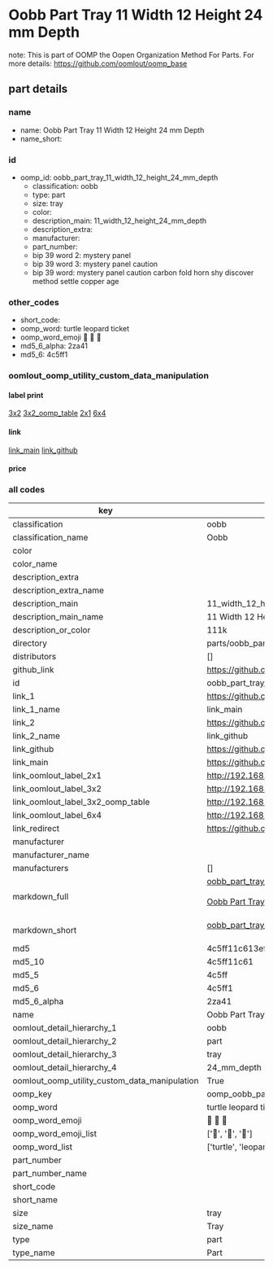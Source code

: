 # Oobb Part Tray 11 Width 12 Height 24 mm Depth  

note: This is part of OOMP the Oopen Organization Method For Parts. For more details: https://github.com/oomlout/oomp_base

##  part details
  







### name
* name: Oobb Part Tray 11 Width 12 Height 24 mm Depth
* name_short: 
### id
* oomp_id: oobb_part_tray_11_width_12_height_24_mm_depth
  * classification: oobb
  * type: part
  * size: tray
  * color: 
  * description_main: 11_width_12_height_24_mm_depth
  * description_extra: 
  * manufacturer: 
  * part_number: 
  * bip 39 word 2: mystery panel
  * bip 39 word 3: mystery panel caution
  * bip 39 word: mystery panel caution carbon fold horn shy discover method settle copper age

### other_codes
* short_code: 
* oomp_word: turtle leopard ticket
* oomp_word_emoji :turtle: :leopard: :ticket:
* md5_6_alpha: 2za41
* md5_6: 4c5ff1






### oomlout_oomp_utility_custom_data_manipulation
#### label print
[3x2](http://192.168.1.245:1112/?label=oomp%202za41)
[3x2_oomp_table](http://192.168.1.108:1112/?label=oomp%202za41)
[2x1](http://192.168.1.242:1112/?label=oomp%202za41)
[6x4](http://192.168.1.55:1112/?label=oomp%202za41)    

#### link

[link_main](https://github.com/oomlout/oomlout_oomp_version_1_messy/tree/main/parts/oobb_part_tray_11_width_12_height_24_mm_depth) [link_github](https://github.com/oomlout/oomlout_oomp_version_1_messy/tree/main/parts/oobb_part_tray_11_width_12_height_24_mm_depth)                             

#### price







### all codes 
| key | value |  
| --- | --- |  
| classification | oobb |  
| classification_name | Oobb |  
| color |  |  
| color_name |  |  
| description_extra |  |  
| description_extra_name |  |  
| description_main | 11_width_12_height_24_mm_depth |  
| description_main_name | 11 Width 12 Height 24 mm Depth |  
| description_or_color | 111k |  
| directory | parts/oobb_part_tray_11_width_12_height_24_mm_depth |  
| distributors | [] |  
| github_link | https://github.com/oomlout/oomlout_oomp_part_src/tree/main/parts/oobb_part_tray_11_width_12_height_24_mm_depth |  
| id | oobb_part_tray_11_width_12_height_24_mm_depth |  
| link_1 | https://github.com/oomlout/oomlout_oomp_version_1_messy/tree/main/parts/oobb_part_tray_11_width_12_height_24_mm_depth |  
| link_1_name | link_main |  
| link_2 | https://github.com/oomlout/oomlout_oomp_version_1_messy/tree/main/parts/oobb_part_tray_11_width_12_height_24_mm_depth |  
| link_2_name | link_github |  
| link_github | https://github.com/oomlout/oomlout_oomp_version_1_messy/tree/main/parts/oobb_part_tray_11_width_12_height_24_mm_depth |  
| link_main | https://github.com/oomlout/oomlout_oomp_version_1_messy/tree/main/parts/oobb_part_tray_11_width_12_height_24_mm_depth |  
| link_oomlout_label_2x1 | http://192.168.1.242:1112/?label=oomp%202za41 |  
| link_oomlout_label_3x2 | http://192.168.1.245:1112/?label=oomp%202za41 |  
| link_oomlout_label_3x2_oomp_table | http://192.168.1.108:1112/?label=oomp%202za41 |  
| link_oomlout_label_6x4 | http://192.168.1.55:1112/?label=oomp%202za41 |  
| link_redirect | https://github.com/oomlout/oomlout_oomp_version_1_messy/tree/main/parts/oobb_part_tray_11_width_12_height_24_mm_depth |  
| manufacturer |  |  
| manufacturer_name |  |  
| manufacturers | [] |  
| markdown_full | [oobb_part_tray_11_width_12_height_24_mm_depth](none)<br>[](none)<br>[Oobb Part Tray 11 Width 12 Height 24 Mm Depth](none)<br><br> |  
| markdown_short | [oobb_part_tray_11_width_12_height_24_mm_depth](none)<br><br> |  
| md5 | 4c5ff11c613ef8f1b62d42264967e493 |  
| md5_10 | 4c5ff11c61 |  
| md5_5 | 4c5ff |  
| md5_6 | 4c5ff1 |  
| md5_6_alpha | 2za41 |  
| name | Oobb Part Tray 11 Width 12 Height 24 mm Depth |  
| oomlout_detail_hierarchy_1 | oobb |  
| oomlout_detail_hierarchy_2 | part |  
| oomlout_detail_hierarchy_3 | tray |  
| oomlout_detail_hierarchy_4 | 24_mm_depth |  
| oomlout_oomp_utility_custom_data_manipulation | True |  
| oomp_key | oomp_oobb_part_tray_11_width_12_height_24_mm_depth |  
| oomp_word | turtle leopard ticket |  
| oomp_word_emoji | :turtle: :leopard: :ticket: |  
| oomp_word_emoji_list | [':turtle:', ':leopard:', ':ticket:'] |  
| oomp_word_list | ['turtle', 'leopard', 'ticket'] |  
| part_number |  |  
| part_number_name |  |  
| short_code |  |  
| short_name |  |  
| size | tray |  
| size_name | Tray |  
| type | part |  
| type_name | Part |  
